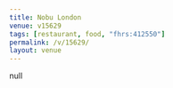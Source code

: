 ```yaml
---
title: Nobu London
venue: v15629
tags: [restaurant, food, "fhrs:412550"]
permalink: /v/15629/
layout: venue
---
```

null